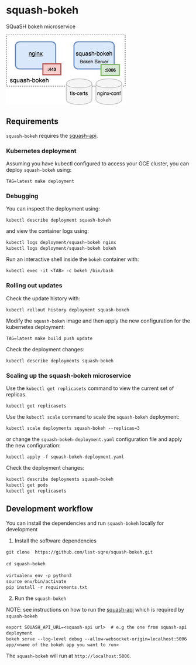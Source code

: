 # squash-bokeh
SQuaSH bokeh microservice

![SQuaSH bokeh microservice](squash-bokeh.png)


## Requirements 

`squash-bokeh` requires the [squash-api](https://github.com/lsst-sqre/squash-api).

### Kubernetes deployment

Assuming you have kubectl configured to access your GCE cluster, you can deploy `squash-bokeh` using:

```
TAG=latest make deployment
```

### Debugging

You can inspect the deployment using:

```
kubectl describe deployment squash-bokeh
```

and view the container logs using:

```
kubectl logs deployment/squash-bokeh nginx
kubectl logs deployment/squash-bokeh bokeh
```

Run an interactive shell inside the `bokeh` container with:

```
kubectl exec -it <TAB> -c bokeh /bin/bash
```

### Rolling out updates

Check the update history with:

```
kubectl rollout history deployment squash-bokeh
```

Modify the `squash-bokeh` image and then apply the new configuration for the kubernetes deployment:
  
```
TAG=latest make build push update
```

Check the deployment changes:

```
kubectl describe deployments squash-bokeh
```

### Scaling up the squash-bokeh microservice

Use the `kubectl get replicasets` command to view the current set of replicas.

```
kubectl get replicasets
```

Use the `kubectl scale` command to scale the `squash-bokeh` deployment:

```
kubectl scale deployments squash-bokeh --replicas=3
```

or change the `squash-bokeh-deployment.yaml` configuration file and apply the new configuration:

```
kubectl apply -f squash-bokeh-deployment.yaml
```

Check the deployment changes:

```
kubectl describe deployments squash-bokeh
kubectl get pods
kubectl get replicasets
```

## Development workflow


You can install the dependencies and run `squash-bokeh` locally for development

1. Install the software dependencies
```
git clone  https://github.com/lsst-sqre/squash-bokeh.git

cd squash-bokeh

virtualenv env -p python3
source env/bin/activate
pip install -r requirements.txt
```

2. Run the `squash-bokeh` 

NOTE: see instructions on how to run the [squash-api](https://github.com/lsst-sqre/squash-api)
 which is required by `squash-bokeh`

```
export SQUASH_API_URL=<squash-api url>  # e.g the one from squash-api deployment
bokeh serve --log-level debug --allow-websocket-origin=localhost:5006 app/<name of the bokeh app you want to run>
```

The `squash-bokeh` will run at `http://localhost:5006`. 

